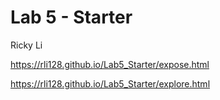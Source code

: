 # Lab 5 - Starter

Ricky Li

https://rli128.github.io/Lab5_Starter/expose.html

https://rli128.github.io/Lab5_Starter/explore.html
